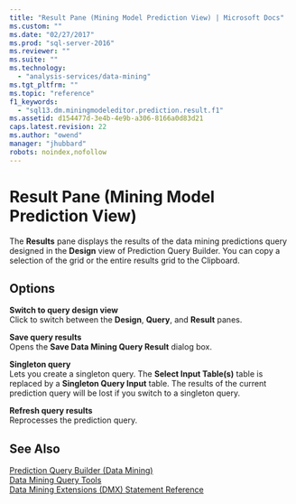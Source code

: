 ```yaml
---
title: "Result Pane (Mining Model Prediction View) | Microsoft Docs"
ms.custom: ""
ms.date: "02/27/2017"
ms.prod: "sql-server-2016"
ms.reviewer: ""
ms.suite: ""
ms.technology: 
  - "analysis-services/data-mining"
ms.tgt_pltfrm: ""
ms.topic: "reference"
f1_keywords: 
  - "sql13.dm.miningmodeleditor.prediction.result.f1"
ms.assetid: d154477d-3e4b-4e9b-a306-8166a0d83d21
caps.latest.revision: 22
ms.author: "owend"
manager: "jhubbard"
robots: noindex,nofollow
---
```

# Result Pane (Mining Model Prediction View)
  The **Results** pane displays the results of the data mining predictions query designed in the **Design** view of Prediction Query Builder. You can copy a selection of the grid or the entire results grid to the Clipboard.  
  
## Options  
 **Switch to query design view**  
 Click to switch between the **Design**, **Query**, and **Result** panes.  
  
 **Save query results**  
 Opens the **Save Data Mining Query Result** dialog box.  
  
 **Singleton query**  
 Lets you create a singleton query. The **Select Input Table(s)** table is replaced by a **Singleton Query Input** table. The results of the current prediction query will be lost if you switch to a singleton query.  
  
 **Refresh query results**  
 Reprocesses the prediction query.  
  
## See Also  
 [Prediction Query Builder &#40;Data Mining&#41;](../a9retired/prediction-query-builder-data-mining.md)   
 [Data Mining Query Tools](../analysis-services/data-mining/data-mining-query-tools.md)   
 [Data Mining Extensions &#40;DMX&#41; Statement Reference](../dmx/data-mining-extensions-dmx-statements.md)  
  
  